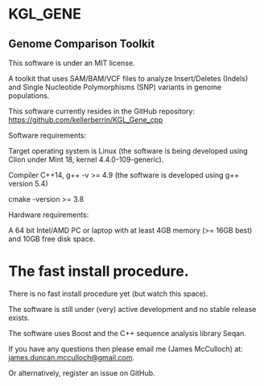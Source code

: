 KGL_GENE
========

Genome Comparison Toolkit
-------------------------

This software is under an MIT license.

A toolkit that uses SAM/BAM/VCF files to analyze Insert/Deletes (Indels) and Single Nucleotide Polymorphisms (SNP)
variants in genome populations.

This software currently resides in the GitHub repository:
https://github.com/kellerberrin/KGL_Gene_cpp

Software requirements:

Target operating system is Linux (the software is being developed using Clion under Mint 18, kernel 4.4.0-109-generic).

Compiler C++14, g++ -v >= 4.9 (the software is developed using g++ version 5.4)

cmake -version >= 3.8

Hardware requirements:

A 64 bit Intel/AMD PC or laptop with at least 4GB memory (>= 16GB best) and 10GB free disk space.

The fast install procedure.
===========================

There is no fast install procedure yet (but watch this space).

The software is still under (very) active development and no stable release exists.

The software uses Boost and the C++ sequence analysis library Seqan.

If you have any questions then please email me (James McCulloch) at: james.duncan.mcculloch@gmail.com.

Or alternatively, register an issue on GitHub.


